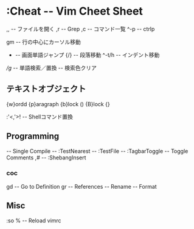 :Cheat -- Vim Cheet Sheet
==========================
,, -- ファイルを開く
,r -- Grep
,c -- コマンド一覧
^-p -- ctrlp

gm -- 行の中心にカーソル移動
- -- 画面単語ジャンプ
{/} -- 段落移動
^-t/h -- インデント移動

*/g* -- 単語検索／置換
<Esc><Esc> -- 検索色クリア

テキストオブジェクト
----------------------
{w}ordd
{p}aragraph
{b}lock ()
{B}lock {}

:'<,'>! -- Shellコマンド置換

Programming
------------
<F5> -- Single Compile
<F6> -- :TestNearest
<F7> -- :TestFile
<F8> -- :TagbarToggle
<C-k> -- Toggle Comments
,# -- :ShebangInsert

### coc
gd -- Go to Definition
gr -- References
<F2> -- Rename
<C-f> -- Format

Misc
------
:so % -- Reload vimrc

